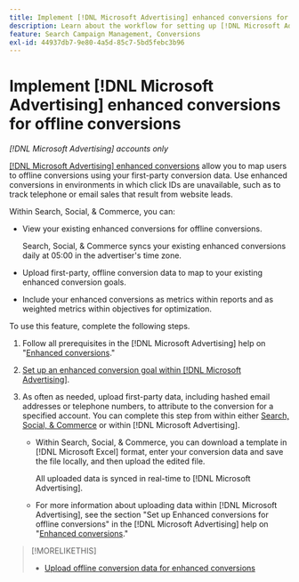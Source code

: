 ```yaml
---
title: Implement [!DNL Microsoft Advertising] enhanced conversions for offline conversions
description: Learn about the workflow for setting up [!DNL Microsoft Advertising] enhanced conversions for offline conversions.
feature: Search Campaign Management, Conversions
exl-id: 44937db7-9e80-4a5d-85c7-5bd5febc3b96
---
```

# Implement [!DNL Microsoft Advertising] enhanced conversions for offline conversions

*[!DNL Microsoft Advertising] accounts only*

[[!DNL Microsoft Advertising] enhanced conversions](https://help.ads.microsoft.com/#apex/ads/en/60178) allow you to map users to offline conversions using your first-party conversion data. Use enhanced conversions in environments in which click IDs are unavailable, such as to track telephone or email sales that result from website leads.

Within Search, Social, & Commerce, you can:

* View your existing enhanced conversions for offline conversions.

  Search, Social, & Commerce syncs your existing enhanced conversions daily at 05:00 in the advertiser's time zone.

* Upload first-party, offline conversion data to map to your existing enhanced conversion goals.

* Include your enhanced conversions as metrics within reports and as weighted metrics within objectives for optimization.

To use this feature, complete the following steps.

1. Follow all prerequisites in the [!DNL Microsoft Advertising] help on "[Enhanced conversions](https://help.ads.microsoft.com/#apex/ads/en/60178)."

1. [Set up an enhanced conversion goal within [!DNL Microsoft Advertising]](https://help.ads.microsoft.com/#apex/ads/en/60178).

1. As often as needed, upload first-party data, including hashed email addresses or telephone numbers, to attribute to the conversion for a specified account. You can complete this step from within either [Search, Social, & Commerce](/help/search-social-commerce/admin/conversion-metrics/upload-data-offline-conversions.md) or within [!DNL Microsoft Advertising].

   * Within Search, Social, & Commerce, you can download a template in [!DNL Microsoft Excel] format, enter your conversion data and save the file locally, and then upload the edited file.
   
     All uploaded data is synced in real-time to [!DNL Microsoft Advertising].

   * For more information about uploading data within [!DNL Microsoft Advertising], see the section "Set up Enhanced conversions for offline conversions" in the [!DNL Microsoft Advertising] help on "[Enhanced conversions](https://help.ads.microsoft.com/#apex/ads/en/60178)."

>[!MORELIKETHIS]
>
>* [Upload offline conversion data for enhanced conversions](/help/search-social-commerce/admin/conversion-metrics/upload-data-offline-conversions.md)

